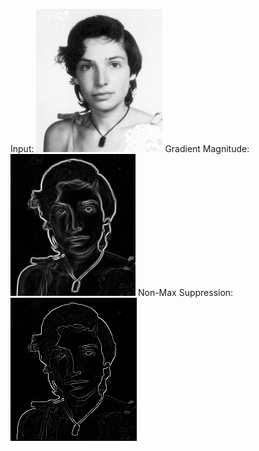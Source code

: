 Input:
![alt text](https://github.com/theocharistr/Image-and-Video-Processing/blob/master/IVA_TASK1/Input/julia.png)
Gradient Magnitude:  
![alt text](https://github.com/theocharistr/Image-and-Video-Processing/blob/master/IVA_TASK1/Output/Gradient%20Magnitude_julia.png)
Non-Max Suppression:
![alt text](https://github.com/theocharistr/Image-and-Video-Processing/blob/master/IVA_TASK1/Output/Non-Max%20Suppression_julia.png)